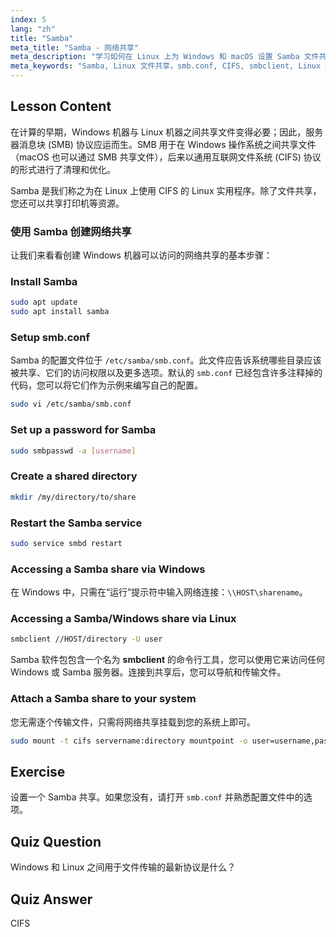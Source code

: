 ```yaml
---
index: 5
lang: "zh"
title: "Samba"
meta_title: "Samba - 网络共享"
meta_description: "学习如何在 Linux 上为 Windows 和 macOS 设置 Samba 文件共享。本初学者指南涵盖了安装、配置和访问共享。立即开始！"
meta_keywords: "Samba, Linux 文件共享，smb.conf, CIFS, smbclient, Linux 教程，初学者指南"
---
```


## Lesson Content

在计算的早期，Windows 机器与 Linux 机器之间共享文件变得必要；因此，服务器消息块 (SMB) 协议应运而生。SMB 用于在 Windows 操作系统之间共享文件（macOS 也可以通过 SMB 共享文件），后来以通用互联网文件系统 (CIFS) 协议的形式进行了清理和优化。

Samba 是我们称之为在 Linux 上使用 CIFS 的 Linux 实用程序。除了文件共享，您还可以共享打印机等资源。

### 使用 Samba 创建网络共享

让我们来看看创建 Windows 机器可以访问的网络共享的基本步骤：

### Install Samba

```bash
sudo apt update
sudo apt install samba
```

### Setup smb.conf

Samba 的配置文件位于 `/etc/samba/smb.conf`。此文件应告诉系统哪些目录应该被共享、它们的访问权限以及更多选项。默认的 `smb.conf` 已经包含许多注释掉的代码，您可以将它们作为示例来编写自己的配置。

```bash
sudo vi /etc/samba/smb.conf
```

### Set up a password for Samba

```bash
sudo smbpasswd -a [username]
```

### Create a shared directory

```bash
mkdir /my/directory/to/share
```

### Restart the Samba service

```bash
sudo service smbd restart
```

### Accessing a Samba share via Windows

在 Windows 中，只需在“运行”提示符中输入网络连接：`\\HOST\sharename`。

### Accessing a Samba/Windows share via Linux

```bash
smbclient //HOST/directory -U user
```

Samba 软件包包含一个名为 **smbclient** 的命令行工具，您可以使用它来访问任何 Windows 或 Samba 服务器。连接到共享后，您可以导航和传输文件。

### Attach a Samba share to your system

您无需逐个传输文件，只需将网络共享挂载到您的系统上即可。

```bash
sudo mount -t cifs servername:directory mountpoint -o user=username,pass=password
```

## Exercise

设置一个 Samba 共享。如果您没有，请打开 `smb.conf` 并熟悉配置文件中的选项。

## Quiz Question

Windows 和 Linux 之间用于文件传输的最新协议是什么？

## Quiz Answer

CIFS
